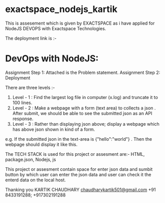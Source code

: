 # exactspace_nodejs_kartik
This is assesement which is given by EXACTSPACE as i have applied for NodeJS DEVOPS with Exactspace Technologies.

The deployment link is :-
# DevOps with NodeJS:
Assignment Step 1:  Attached is the Problem statement. 
Assignment Step 2: Deployment

There are three levels :-    
1. Level - 1 : Find the largest log file in computer (x.log) and truncate it to 100 lines.
2. Level - 2 : Make a webpage with a form (text area) to collects a json . After submit,
we should be able to see the submitted json as an API response.
3. Level - 3 : Rather than displaying json above; display a webpage which has
above json shown in kind of a form.

e.g. If the submitted json in the text-area is {"hello":"world"} . Then the webpage should
display it like this.

The TECH STACK is used for this project or assesment are:- HTML, package.json, Nodejs, js

This project or assesment contain space for enter json data and sumbit button by which user can enter the json data and user can check it the enterd data on the local host.

 
 Thanking you
 KARTIK CHAUDHARY 
 chaudharykartik501@gmail.com 
 +91 8433191288; +917302191288
